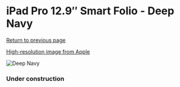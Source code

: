 # iPad Pro 12.9″ Smart Folio - Deep Navy

[Return to previous page](/ipad_pro4)

[High-resolution image from Apple](https://store.storeimages.cdn-apple.com/8756/as-images.apple.com/is/MJMJ3?wid=4500&hei=4500&fmt=png)

<div style="width: 384px"><img src="/everyphone/MJMJ3.png" alt="Deep Navy"></div>

### Under construction

